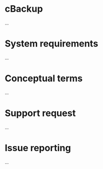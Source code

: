 # cBackup

...

# System requirements

...

# Conceptual terms

...

# Support request

...

# Issue reporting

...

